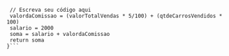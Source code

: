 ```function calculaSalario(qtdeCarrosVendidos, valorTotalVendas) {
 // Escreva seu código aqui
 valordaComissao = (valorTotalVendas * 5/100) + (qtdeCarrosVendidos * 100)
 salario = 2000
 soma = salario + valordaComissao
 return soma
}```